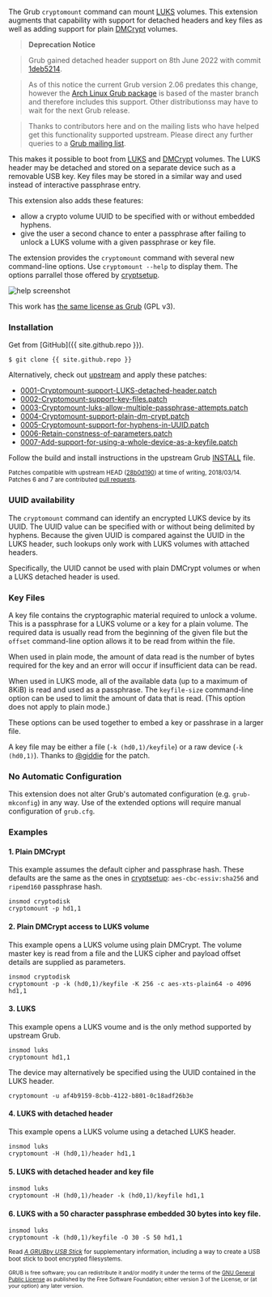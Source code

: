 The Grub `cryptomount` command can mount [LUKS][1] volumes. This extension augments that capability
with support for detached headers and key files as well as adding support for plain [DMCrypt][2]
volumes.

> **Deprecation Notice**

> Grub gained detached header support on 8th June 2022 with commit [1deb5214](https://gitlab.com/gnu-grub/grub/-/commit/1deb521452b288fe8256dcc7bc14228aa42b568e).

> As of this notice the current Grub version 2.06 predates this change, however the [Arch Linux Grub package](https://archlinux.org/packages/core/x86_64/grub) is based of the master branch and therefore includes this support. Other distributionss may have to wait for the next Grub release.

> Thanks to contributors here and on the mailing lists who have helped get this functionality supported upstream. Please direct any further queries to a [Grub mailing list](https://www.gnu.org/software/grub/grub-mailinglist.html).


This makes it possible to boot from [LUKS][1] and [DMCrypt][2] volumes. The LUKS header may
be detached and stored on a separate device such as a removable USB key. Key files may be
stored in a similar way and used instead of interactive passphrase entry.

This extension also adds these features:

* allow a crypto volume UUID to be specified with or without embedded hyphens.
* give the user a second chance to enter a passphrase after failing to unlock a LUKS volume
  with a given passphrase or key file.

The extension provides the `cryptomount` command with several new command-line options. Use `cryptomount --help` to display them. The options parrallel those offered by [cryptsetup][3].

![help screenshot](/assets/grub-crypto.png)

This work has [the same license as Grub](http://git.savannah.gnu.org/cgit/grub.git/tree/COPYING) (GPL v3).

### Installation

Get from [GitHub]({{ site.github.repo }}).

    $ git clone {{ site.github.repo }}

Alternatively, check out [upstream](https://savannah.gnu.org/git/?group=grub) and apply these patches:

* [0001-Cryptomount-support-LUKS-detached-header.patch](/assets/0001-Cryptomount-support-LUKS-detached-header.patch)
* [0002-Cryptomount-support-key-files.patch](/assets/0002-Cryptomount-support-key-files.patch)
* [0003-Cryptomount-luks-allow-multiple-passphrase-attempts.patch](/assets/0003-Cryptomount-luks-allow-multiple-passphrase-attempts.patch)
* [0004-Cryptomount-support-plain-dm-crypt.patch](/assets/0004-Cryptomount-support-plain-dm-crypt.patch)
* [0005-Cryptomount-support-for-hyphens-in-UUID.patch](/assets/0005-Cryptomount-support-for-hyphens-in-UUID.patch)
* [0006-Retain-constness-of-parameters.patch](/assets/0006-Retain-constness-of-parameters.patch)
* [0007-Add-support-for-using-a-whole-device-as-a-keyfile.patch](/assets/0007-Add-support-for-using-a-whole-device-as-a-keyfile.patch)

Follow the build and install instructions in the upstream Grub [INSTALL](http://git.savannah.gnu.org/cgit/grub.git/tree/INSTALL) file.

<small>Patches compatible with upstream HEAD ([28b0d190](http://git.savannah.gnu.org/cgit/grub.git/commit/?id=28b0d19061d66e3633148ac8e44decda914bf266)) at time of writing, 2018/03/14. Patches 6 and 7 are contributed [pull requests](https://github.com/johnlane/grub/pulls?q=is%3Apr+is%3Aclosed).</small>

### UUID availability

The `cryptomount` command can identify an encrypted LUKS device by its UUID. The UUID value
can be specified with or without being delimited by hyphens. Because the given UUID is
compared against the UUID in the LUKS header, such lookups only work with LUKS volumes with
attached headers.

Specifically, the UUID cannot be used with plain DMCrypt volumes or when a LUKS detached
header is used.

### Key Files

A key file contains the cryptographic material required to unlock a volume. This is a passphrase
for a LUKS volume or a key for a plain volume. The required data is usually read from the beginning
of the given file but the `offset` command-line option allows it to be read from within the file.

When used in plain mode, the amount of data read is the number of bytes required for the key and an
error will occur if insufficient data can be read.

When used in LUKS mode, all of the available data (up to a maximum of 8KiB) is read and used as a
passphrase. The `keyfile-size` command-line option can be used to limit the amount of data that is
read. (This option does not apply to plain mode.)

These options can be used together to embed a key or passhrase in a larger file.

A key file may be either a file (`-k (hd0,1)/keyfile`) or a raw device (`-k (hd0,1)`). Thanks to
[@giddie](https://github.com/johnlane/grub/pull/8) for the patch.

### No Automatic Configuration

This extension does not alter Grub's automated configuration (e.g. `grub-mkconfig`) in any way. Use of the extended options will require manual configuration of `grub.cfg`.

### Examples

#### 1. Plain DMCrypt

This example assumes the default cipher and passphrase hash. These defaults are the same as
the ones in [cryptsetup][3]: `aes-cbc-essiv:sha256` and `ripemd160` passphrase hash.

    insmod cryptodisk
    cryptomount -p hd1,1

#### 2. Plain DMCrypt access to LUKS volume

This example opens a LUKS volume using plain DMCrypt. The volume master key is read from a
file and the LUKS cipher and payload offset details are supplied as parameters.

    insmod cryptodisk
    cryptomount -p -k (hd0,1)/keyfile -K 256 -c aes-xts-plain64 -o 4096 hd1,1


#### 3. LUKS

This example opens a LUKS voume and is the only method supported by upstream Grub.

    insmod luks
    cryptomount hd1,1

The device may alternatively be specified using the UUID contained in the LUKS header.

    cryptomount -u af4b9159-8cbb-4122-b801-0c18adf26b3e

#### 4. LUKS with detached header

This example opens a LUKS volume using a detached LUKS header.

    insmod luks
    cryptomount -H (hd0,1)/header hd1,1
    
#### 5. LUKS with detached header and key file

    insmod luks
    cryptomount -H (hd0,1)/header -k (hd0,1)/keyfile hd1,1

#### 6. LUKS with a 50 character passphrase embedded 30 bytes into key file.

    insmod luks
    cryptomount -k (hd0,1)/keyfile -O 30 -S 50 hd1,1

<small>Read _[A GRUBby USB Stick](/grubby-usb.html)_ for supplementary information, including a way to create a USB boot stick to boot encrypted filesystems.</small>


<div class="message" style="font-size:75%">
GRUB is free software; you can redistribute it and/or modify it under the terms of the <a href="http://www.gnu.org/licenses/gpl.html">GNU General Public License</a> as published by the Free Software Foundation; either version 3 of the License, or (at your option) any later version.
</div>

[1]:https://code.google.com/p/cryptsetup
[2]:https://code.google.com/p/cryptsetup/wiki/DMCrypt
[3]:http://www.dsm.fordham.edu/cgi-bin/man-cgi.pl?topic=cryptsetup
